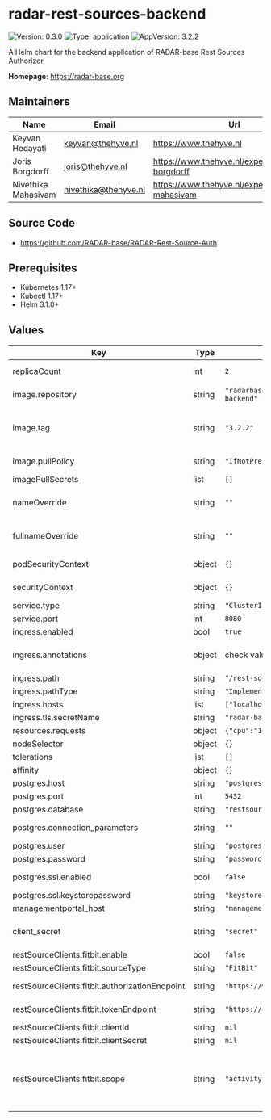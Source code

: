 

# radar-rest-sources-backend

![Version: 0.3.0](https://img.shields.io/badge/Version-0.3.0-informational?style=flat-square) ![Type: application](https://img.shields.io/badge/Type-application-informational?style=flat-square) ![AppVersion: 3.2.2](https://img.shields.io/badge/AppVersion-3.2.2-informational?style=flat-square)

A Helm chart for the backend application of RADAR-base Rest Sources Authorizer

**Homepage:** <https://radar-base.org>

## Maintainers

| Name | Email | Url |
| ---- | ------ | --- |
| Keyvan Hedayati | keyvan@thehyve.nl | https://www.thehyve.nl |
| Joris Borgdorff | joris@thehyve.nl | https://www.thehyve.nl/experts/joris-borgdorff |
| Nivethika Mahasivam | nivethika@thehyve.nl | https://www.thehyve.nl/experts/nivethika-mahasivam |

## Source Code

* <https://github.com/RADAR-base/RADAR-Rest-Source-Auth>

## Prerequisites
* Kubernetes 1.17+
* Kubectl 1.17+
* Helm 3.1.0+

## Values

| Key | Type | Default | Description |
|-----|------|---------|-------------|
| replicaCount | int | `2` | Number of radar-rest-sources-backend replicas to deploy |
| image.repository | string | `"radarbase/radar-rest-source-auth-backend"` | radar-rest-sources-backend image repository |
| image.tag | string | `"3.2.2"` | radar-rest-sources-backend image tag (immutable tags are recommended) Overrides the image tag whose default is the chart appVersion. |
| image.pullPolicy | string | `"IfNotPresent"` | radar-rest-sources-backend image pull policy |
| imagePullSecrets | list | `[]` | Docker registry secret names as an array |
| nameOverride | string | `""` | String to partially override radar-rest-sources-backend.fullname template with a string (will prepend the release name) |
| fullnameOverride | string | `""` | String to fully override radar-rest-sources-backend.fullname template with a string |
| podSecurityContext | object | `{}` | Configure radar-rest-sources-backend pods' Security Context |
| securityContext | object | `{}` | Configure radar-rest-sources-backend containers' Security Context |
| service.type | string | `"ClusterIP"` | Kubernetes Service type |
| service.port | int | `8080` | radar-rest-sources-backend port |
| ingress.enabled | bool | `true` | Enable ingress controller resource |
| ingress.annotations | object | check values.yaml | Annotations that define default ingress class, certificate issuer and session configuration |
| ingress.path | string | `"/rest-sources/backend/?(.*)"` | Path within the url structure |
| ingress.pathType | string | `"ImplementationSpecific"` |  |
| ingress.hosts | list | `["localhost"]` | Hosts to accept requests from |
| ingress.tls.secretName | string | `"radar-base-tls"` | TLS Secret Name |
| resources.requests | object | `{"cpu":"100m","memory":"400Mi"}` | CPU/Memory resource requests |
| nodeSelector | object | `{}` | Node labels for pod assignment |
| tolerations | list | `[]` | Toleration labels for pod assignment |
| affinity | object | `{}` | Affinity labels for pod assignment |
| postgres.host | string | `"postgresql"` | host name of the postgres db |
| postgres.port | int | `5432` | post of the postgres db |
| postgres.database | string | `"restsourceauthorizer"` | database name |
| postgres.connection_parameters | string | `""` | additional JDBC connection parameters e.g. sslmode=verify-full |
| postgres.user | string | `"postgres"` | postgres user |
| postgres.password | string | `"password"` | password of the postgres user |
| postgres.ssl.enabled | bool | `false` | set to true of the connecting to postgres using SSL |
| postgres.ssl.keystorepassword | string | `"keystorepassword"` |  |
| managementportal_host | string | `"management-portal"` | hostname of the Management Portal |
| client_secret | string | `"secret"` | OAuth2 client secret of the radar-rest-sources-backend client from Management Portal |
| restSourceClients.fitbit.enable | bool | `false` | set to true, if Fitbit client should be used |
| restSourceClients.fitbit.sourceType | string | `"FitBit"` | Type of the data sources |
| restSourceClients.fitbit.authorizationEndpoint | string | `"https://www.fitbit.com/oauth2/authorize"` | Authorization endpoint for Fitbit authentication and authorization |
| restSourceClients.fitbit.tokenEndpoint | string | `"https://api.fitbit.com/oauth2/token"` | Token endpoint to request access-token from FitBit |
| restSourceClients.fitbit.clientId | string | `nil` | FitBit client id |
| restSourceClients.fitbit.clientSecret | string | `nil` | FitBit client secret |
| restSourceClients.fitbit.scope | string | `"activity heartrate sleep profile"` | List of scopes of the data that should be collected from Fitbit. For details, please refer to https://dev.fitbit.com/build/reference/web-api/developer-guide/application-design/#Scopes |
